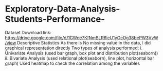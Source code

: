 # Exploratory-Data-Analysis-Students-Performance-
Dataset Download link: https://drive.google.com/file/d/1GWne7KfNmBLR6leU1yOcOg38bePW3VvW/view
Descriptive Statistics
As there is No missing value in the data, I did graphical representation directly
Two types of analysis performed:
i. Univariate Analysis (used bar graph, box plot and distribution plot(seaborn))
ii. Bivariate Analysis (used relational plot(seaborn), line plot, horizontal bar graph)
Used heatmap to check the correlation among the variables
